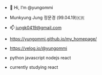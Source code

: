 - 👋 Hi, I’m @yungommi
- Munkyung Jung 정문경 (99.04.19)🇰🇷
- 📫 jungk0419@gmail.com
- https://yungommi.github.io/my_homepage/
- https://velog.io/@yungommi
- python javascript nodejs react

- currently studying react 


<!---
yungommi/yungommi is a ✨ special ✨ repository because its `README.md` (this file) appears on your GitHub profile.
You can click the Preview link to take a look at your changes.
--->
